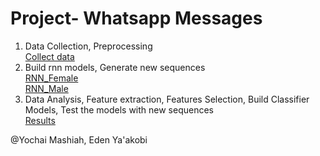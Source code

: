 # Project- Whatsapp Messages

1. Data Collection, Preprocessing  
[Collect data](https://github.com/yochaim/p/blob/master/Collect_data.md)  
2. Build rnn models, Generate new sequences  
[RNN_Female](https://github.com/yochaim/p/blob/master/RNN_Female1.md)  
[RNN_Male](https://github.com/yochaim/p/blob/master/RNN_Male1.md)  
3. Data Analysis, Feature extraction, Features Selection, Build Classifier Models, Test the models with new sequences  
[Results](https://github.com/yochaim/p/blob/master/Results.md)

@Yochai Mashiah, Eden Ya'akobi
